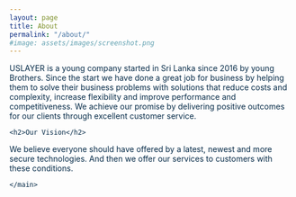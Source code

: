 ```yaml
---
layout: page
title: About
permalink: "/about/"
#image: assets/images/screenshot.png
---
```


<div style="color:#072C49">
<main role="main">
      <p>USLAYER is a young company started in Sri Lanka since 2016 by young Brothers. Since the start we have done a great job for business by helping them to solve their business problems with solutions that reduce costs and complexity, increase flexibility and improve performance and competitiveness. We achieve our promise by delivering positive outcomes for our clients through excellent customer service.</p>


    <h2>Our Vision</h2>

<p>We believe everyone should have offered by a latest, newest and more secure technologies. And then we offer our services to customers with these conditions.</p>

    </main>

<br></div>
